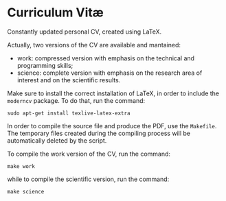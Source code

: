 # Curriculum Vitæ

Constantly updated personal CV, created using LaTeX.

Actually, two versions of the CV are available and mantained:

- work: compressed version with emphasis on the technical and programming skills;
- science: complete version with emphasis on the research area of interest and on the scientific results. 


Make sure to install the correct installation of LaTeX, in order to include the `moderncv` package. To do that, run the command:

    sudo apt-get install texlive-latex-extra

In order to compile the source file and produce the PDF, use the `Makefile`. The temporary files created during the compiling process will be automatically deleted by the script.

To compile the work version of the CV, run the command:

    make work

while to compile the scientific version, run the command:

    make science


